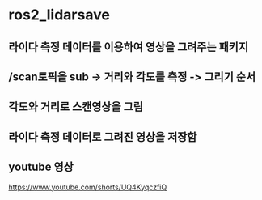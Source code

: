 # ros2_lidarsave

## 라이다 측정 데이터를 이용하여 영상을 그려주는 패키지
## /scan토픽을 sub -> 거리와 각도를 측정 -> 그리기 순서
## 각도와 거리로 스캔영상을 그림
## 라이다 측정 데이터로 그려진 영상을 저장함

## youtube 영상
https://www.youtube.com/shorts/UQ4KyqczfiQ
